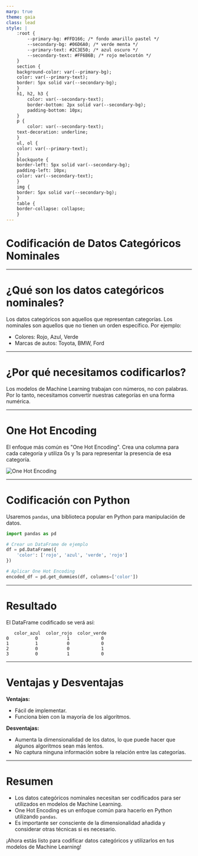 ```yaml
---
marp: true
theme: gaia
class: lead
style: |
    :root {
        --primary-bg: #FFD166; /* fondo amarillo pastel */
        --secondary-bg: #06D6A0; /* verde menta */
        --primary-text: #2C3E50; /* azul oscuro */
        --secondary-text: #FF6B6B; /* rojo melocotón */
    }
    section {
    background-color: var(--primary-bg);
    color: var(--primary-text);
    border: 5px solid var(--secondary-bg);
    }
    h1, h2, h3 {
        color: var(--secondary-text);
        border-bottom: 2px solid var(--secondary-bg);
        padding-bottom: 10px;
    }
    p {
        color: var(--secondary-text);
    text-decoration: underline;
    }
    ul, ol {
    color: var(--primary-text);
    }
    blockquote {
    border-left: 5px solid var(--secondary-bg);
    padding-left: 10px;
    color: var(--secondary-text);
    }
    img {
    border: 5px solid var(--secondary-bg);
    }
    table {
    border-collapse: collapse;
    }
---
```


# Codificación de Datos Categóricos Nominales

---

# ¿Qué son los datos categóricos nominales?

Los datos categóricos son aquellos que representan categorías. Los nominales son aquellos que no tienen un orden específico. Por ejemplo:

- Colores: Rojo, Azul, Verde
- Marcas de autos: Toyota, BMW, Ford


---

# ¿Por qué necesitamos codificarlos?

Los modelos de Machine Learning trabajan con números, no con palabras. Por lo tanto, necesitamos convertir nuestras categorías en una forma numérica.

---

# One Hot Encoding

El enfoque más común es "One Hot Encoding". Crea una columna para cada categoría y utiliza 0s y 1s para representar la presencia de esa categoría.

![One Hot Encoding](https://i.imgur.com/mtimFxh.png)

---

# Codificación con Python

Usaremos `pandas`, una biblioteca popular en Python para manipulación de datos.

```python
import pandas as pd

# Crear un DataFrame de ejemplo
df = pd.DataFrame({
    'color': ['rojo', 'azul', 'verde', 'rojo']
})

# Aplicar One Hot Encoding
encoded_df = pd.get_dummies(df, columns=['color'])
```

---

# Resultado

El DataFrame codificado se verá así:

```
   color_azul  color_rojo  color_verde
0          0           1            0
1          1           0            0
2          0           0            1
3          0           1            0
```

---

# Ventajas y Desventajas

**Ventajas:**

- Fácil de implementar.
- Funciona bien con la mayoría de los algoritmos.

**Desventajas:**

- Aumenta la dimensionalidad de los datos, lo que puede hacer que algunos algoritmos sean más lentos.
- No captura ninguna información sobre la relación entre las categorías.

---

# Resumen

- Los datos categóricos nominales necesitan ser codificados para ser utilizados en modelos de Machine Learning.
- One Hot Encoding es un enfoque común para hacerlo en Python utilizando `pandas`.
- Es importante ser consciente de la dimensionalidad añadida y considerar otras técnicas si es necesario.

¡Ahora estás listo para codificar datos categóricos y utilizarlos en tus modelos de Machine Learning!